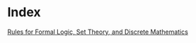 # Index
[Rules for Formal Logic, Set Theory, and Discrete Mathematics](/rules/Rules-for-Formal-Logic-Set-Theory-and-Discrete-Mathematics.md)


